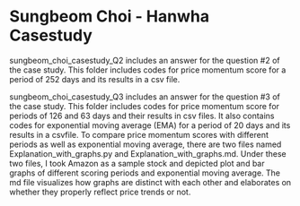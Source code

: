# Sungbeom Choi - Hanwha Casestudy

sungbeom_choi_casestudy_Q2 includes an answer for the question #2 of the case study. This folder includes codes for price momentum score for a period of 252 days 
and its results in a csv file.

sungbeom_choi_casestudy_Q3 includes an answer for the question #3 of the case study. This folder includes codes for price momentum score for periods of 126 and 
63 days and their results in csv files. It also contains codes for exponential moving average (EMA) for a period of 20 days and its results in a csvfile. To compare 
price momentum scores with different periods as well as exponential moving average, there are two files named Explanation_with_graphs.py and Explanation_with_graphs.md.
Under these two files, I took Amazon as a sample stock and depicted plot and bar graphs of different scoring periods and exponential moving average. The md file
visualizes how graphs are distinct with each other and elaborates on whether they properly reflect price trends or not.

